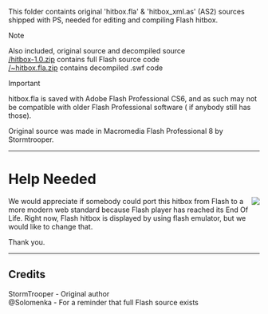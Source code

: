 This folder containts original 'hitbox.fla' & 'hitbox_xml.as' (AS2) sources shipped with PS, needed for editing and compiling Flash hitbox.

> [!NOTE]
> Also included, original source and decompiled source  
> <ins>/hitbox-1.0.zip</ins> contains full Flash source code  
> <ins>/~hitbox.fla.zip</ins> contains decompiled .swf code

> [!IMPORTANT]
> hitbox.fla is saved with Adobe Flash Professional CS6, and as such may not be compatible with older Flash Professional software ( if anybody still has those).
>
> Original source was made in Macromedia Flash Professional 8 by Stormtrooper.

---
# Help Needed
<img align="right" src="https://user-images.githubusercontent.com/4959837/119581446-d92f6880-bdc2-11eb-8575-4e1a27895905.png">
We would appreciate if somebody could port this hitbox from Flash to a more modern web standard because Flash player has reached its End Of Life.
Right now, Flash hitbox is displayed by using flash emulator, but we would like to change that.

 
Thank you.

---

## Credits
StormTrooper - Original author  
@Solomenka - For a reminder that full Flash source exists